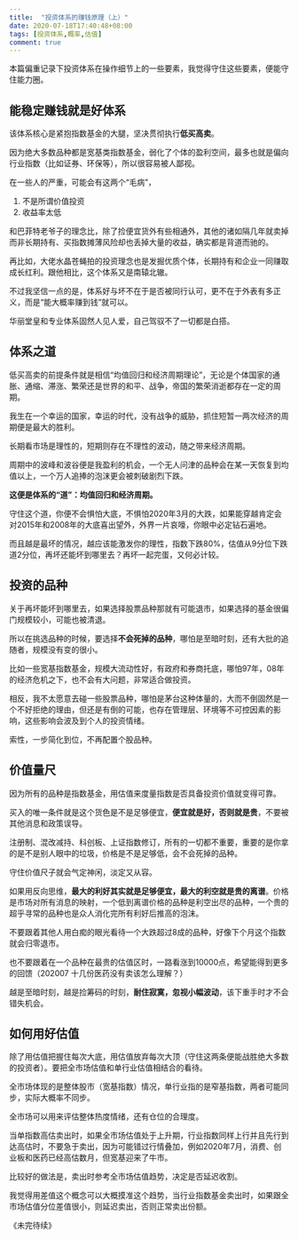 ```yaml
---
title:  "投资体系的赚钱原理（上）"
date: 2020-07-18T17:40:48+08:00
tags: [投资体系,概率,估值]
comment: true
---
```


本篇偏重记录下投资体系在操作细节上的一些要素，我觉得守住这些要素，便能守住能力圈。

## 能稳定赚钱就是好体系

该体系核心是紧抱指数基金的大腿，坚决贯彻执行**低买高卖**。

因为绝大多数品种都是宽基类指数基金，弱化了个体的盈利空间，最多也就是偏向行业指数（比如证券、环保等），所以很容易被人鄙视。

在一些人的严重，可能会有这两个“毛病”，

1. 不是所谓价值投资
1. 收益率太低

和巴菲特老爷子的理念比，除了捡便宜货外有些相通外，其他的诸如隔几年就卖掉而非长期持有、买指数摊薄风险却也丢掉大量的收益，确实都是背道而驰的。

再比如，大佬水晶苍蝇拍的投资理念也是发掘优质个体，长期持有和企业一同赚取成长红利。跟他相比，这个体系又是南辕北辙。

不过我坚信一点的是，体系好与坏不在于是否被同行认可，更不在于外表有多正义，而是“能大概率赚到钱”就可以。

华丽堂皇和专业体系固然人见人爱，自己驾驭不了一切都是白搭。

## 体系之道

低买高卖的前提条件就是相信“均值回归和经济周期理论”，无论是个体国家的通胀、通缩、滞涨、繁荣还是世界的和平、战争，帝国的繁荣消逝都存在一定的周期。

我生在一个幸运的国家，幸运的时代，没有战争的威胁，抓住短暂一两次经济的周期便是最大的胜利。

长期看市场是理性的，短期则存在不理性的波动，随之带来经济周期。

周期中的波峰和波谷便是我盈利的机会，一个无人问津的品种会在某一天恢复到均值以上，一个万人追捧的泡沫更会被刺破剧烈下跌。

**这便是体系的“道”：均值回归和经济周期。**

守住这个道，你便不会惧怕大底，不惧怕2020年3月的大跌，如果能穿越肯定会对2015年和2008年的大底喜出望外，外界一片哀嚎，你眼中必定钻石遍地。

而且越是最坏的情况，越应该能激发你的理性，指数下跌80%，估值从9分位下跌道2分位，再坏还能坏到哪里去？再坏一起完蛋，又何必计较。

## 投资的品种

关于再坏能坏到哪里去，如果选择股票品种那就有可能退市，如果选择的基金很偏门规模较小，可能也被清退。

所以在挑选品种的时候，要选择**不会死掉的品种**，哪怕是至暗时刻，还有大批的追随者，规模没有变的很小。

比如一些宽基指数基金，规模大流动性好，有政府和券商托底，哪怕97年，08年的经济危机之下，也不会有大问题，非常适合做投资。

相反，我不太愿意去碰一些股票品种，哪怕是茅台这种体量的，大而不倒固然是一个不好拒绝的理由，但还是有倒的可能，也存在管理层、环境等不可控因素的影响，这些影响会波及到个人的投资情绪。

索性，一步简化到位，不再配置个股品种。


## 价值量尺

因为所有的品种是指数基金，用估值来度量指数是否具备投资价值就变得可靠。

买入的唯一条件就是这个货色是不是足够便宜，**便宜就是好，否则就是贵**，不要被其他消息和政策误导。

注册制、混改减持、科创板、上证指数修订，所有的一切都不重要，重要的是你拿的是不是别人眼中的垃圾，价格是不是足够低，会不会死掉的品种。

守住价值尺子就会气定神闲，淡定又从容。

如果用反向思维，**最大的利好其实就是足够便宜，最大的利空就是贵的离谱**。价格是市场对所有消息的映射，一个低到离谱价格的品种是利空出尽的品种，一个贵的超乎寻常的品种也是众人消化完所有利好后推高的泡沫。

不要跟着其他人用白痴的眼光看待一个大跌超过8成的品种，好像下个月这个指数就会归零退市。

也不要跟着在一个品种在最贵的估值区时，一路看涨到10000点，希望能得到更多的回馈（202007 十几份医药没有卖该怎么理解？）

越是至暗时刻，越是捡筹码的时刻，**耐住寂寞，忽视小幅波动**，该下重手时才不会错失机会。

## 如何用好估值

除了用估值把握住每次大底，用估值放弃每次大顶（守住这两条便能战胜绝大多数的投资者）。要把全市场估值和单行业估值相结合的看待。

全市场体现的是整体股市（宽基指数）情况，单行业指的是窄基指数，两者可能同步，实际大概率不同步。

全市场可以用来评估整体热度情绪，还有仓位的合理度。

当单指数高估卖出时，如果全市场估值处于上升期，行业指数同样上行并且先行到达高估时，不要急于卖出，因为可能错过行情叠加，例如2020年7月，消费、创业板和医药已经高估数月，但宽基迎来了牛市。

比较好的做法是，卖出时参考全市场估值趋势，决定是否延迟收割。

我觉得用差值这个概念可以大概摸准这个趋势，当行业指数基金卖出时，如果跟全市场估值分位差值很小，则延迟卖出，否则正常卖出份额。

《未完待续》


